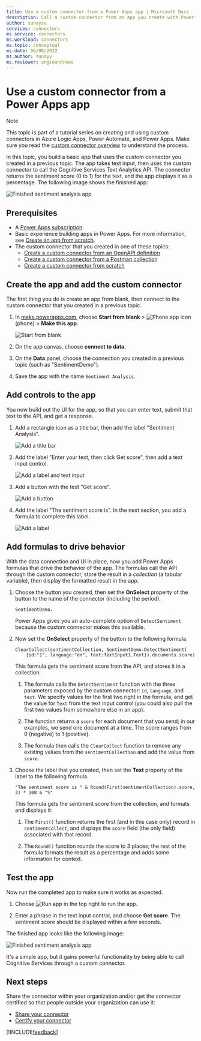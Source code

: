 ```yaml
---
title: Use a custom connector from a Power Apps app | Microsoft Docs
description: Call a custom connector from an app you create with Power Apps.
author: sunaysv
services: connectors
ms.service: connectors
ms.workload: connectors
ms.topic: conceptual
ms.date: 06/08/2022
ms.author: sunayv
ms.reviewer: angieandrews
---
```


# Use a custom connector from a Power Apps app

> [!Note]
> This topic is part of a tutorial series on creating and using custom connectors in Azure Logic Apps, Power Automate, and Power Apps. Make sure you read the [custom connector overview](index.md) to understand the process.

In this topic, you build a basic app that uses the custom connector you created in a previous topic. The app takes text input, then uses the custom connector to call the Cognitive Services Text Analytics API. The connector returns the sentiment score (0 to 1) for the text, and the app displays it as a percentage. The following image shows the finished app:

![Finished sentiment analysis app](./media/use-custom-connector-powerapps/finished-app.png)

## Prerequisites

* A [Power Apps subscription](/powerapps/signup-for-powerapps).
* Basic experience building apps in Power Apps. For more information, see [Create an app from scratch](/powerapps/get-started-create-from-blank).
* The custom connector that you created in one of these topics:
    * [Create a custom connector from an OpenAPI definition](define-openapi-definition.md)
    * [Create a custom connector from a Postman collection](define-postman-collection.md)
    * [Create a custom connector from scratch](define-blank.md)

## Create the app and add the custom connector

The first thing you do is create an app from blank, then connect to the custom connector that you created in a previous topic.

1. In [make.powerapps.com](https://make.powerapps.com), choose **Start from blank** > ![Phone app icon](./media/use-custom-connector-powerapps/icon-phone-app.png) (phone) > **Make this app**.

    ![Start from blank](./media/use-custom-connector-powerapps/start-from-blank.png)

2. On the app canvas, choose **connect to data**.

3. On the **Data** panel, choose the connection you created in a previous topic (such as "SentimentDemo").

4. Save the app with the name `Sentiment Analysis`.

## Add controls to the app

You now build out the UI for the app, so that you can enter text, submit that text to the API, and get a response.

1. Add a rectangle icon as a title bar, then add the label "Sentiment Analysis".

    ![Add a title bar](./media/use-custom-connector-powerapps/add-title-bar.png)

2. Add the label "Enter your text, then click Get score", then add a text input control.

    ![Add a label and text input](./media/use-custom-connector-powerapps/add-text-input.png)

3. Add a button with the text "Get score".

    ![Add a button](./media/use-custom-connector-powerapps/add-button.png)

4. Add the label "The sentiment score is". In the next section, you add a formula to complete this label.

    ![Add a label](./media/use-custom-connector-powerapps/add-label.png)

## Add formulas to drive behavior

With the data connection and UI in place, now you add Power Apps formulas that drive the behavior of the app. The formulas call the API through the custom connector, store the result in a *collection* (a tabular variable), then display the formatted result in the app.

1. Choose the button you created, then set the **OnSelect** property of the button to the name of the connector (including the period).

    ```
    SentimentDemo.
    ```
    Power Apps gives you an auto-complete option of `DetectSentiment` because the custom connector makes this available.

2. Now set the **OnSelect** property of the button to the following formula.

    ```
    ClearCollect(sentimentCollection, SentimentDemo.DetectSentiment(
        {id:"1", language:"en", text:TextInput1.Text}).documents.score)
    ```

    This formula gets the sentiment score from the API, and stores it in a collection:

    1. The formula calls the `DetectSentiment` function with the three parameters exposed by the custom connector: `id`, `language`, and `text`. We specify values for the first two right in the formula, and get the value for `Text` from the text input control (you could also pull the first two values from somewhere else in an app). 

    2. The function returns a `score` for each document that you send; in our examples, we send one document at a time. The score ranges from 0 (negative) to 1 (positive).

    3. The formula then calls the `ClearCollect` function to remove any existing values from the `sentimentCollection` and add the value from `score`.

2. Choose the label that you created, then set the **Text** property of the label to the following formula.

    ```
    "The sentiment score is " & Round(First(sentimentCollection).score, 3) * 100 & "%"
    ```

    This formula gets the sentiment score from the collection, and formats and displays it: 

    1. The `First()` function returns the first (and in this case only) record in `sentimentCollect`, and displays the `score` field (the only field) associated with that record.
    
    2. The `Round()` function rounds the score to 3 places; the rest of the formula formats the result as a percentage and adds some information for context.

## Test the app

Now run the completed app to make sure it works as expected.

1. Choose ![Run app](./media/use-custom-connector-powerapps/icon-run-app.png) in the top right to run the app. 

2. Enter a phrase in the text input control, and choose **Get score**. The sentiment score should be displayed within a few seconds.

The finished app looks like the following image:

![Finished sentiment analysis app](./media/use-custom-connector-powerapps/finished-app.png)

It's a simple app, but it gains powerful functionality by being able to call Cognitive Services through a custom connector.

## Next steps

Share the connector within your organization and/or get the connector certified so that people outside your organization can use it:

* [Share your connector](share.md)
* [Certify your connector](submit-certification.md)

[!INCLUDE[feedback](../includes/feedback.md)]